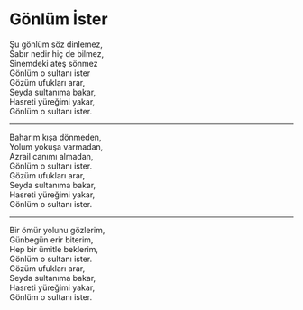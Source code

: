 # Gönlüm İster

Şu gönlüm söz dinlemez,  
Sabır nedir hiç de bilmez,  
Sinemdeki ateş sönmez  
Gönlüm o sultanı ister  
Gözüm ufukları arar,  
Seyda sultanıma bakar,  
Hasreti yüreğimi yakar,  
Gönlüm o sultanı ister.  
****  
Baharım kışa dönmeden,  
Yolum yokuşa varmadan,  
Azrail canımı almadan,  
Gönlüm o sultanı ister.  
Gözüm ufukları arar,  
Seyda sultanıma bakar,  
Hasreti yüreğimi yakar,  
Gönlüm o sultanı ister.  
****  
Bir ömür yolunu gözlerim,  
Günbegün erir biterim,  
Hep bir ümitle beklerim,  
Gönlüm o sultanı ister.  
Gözüm ufukları arar,  
Seyda sultanıma bakar,  
Hasreti yüreğimi yakar,  
Gönlüm o sultanı ister.  

